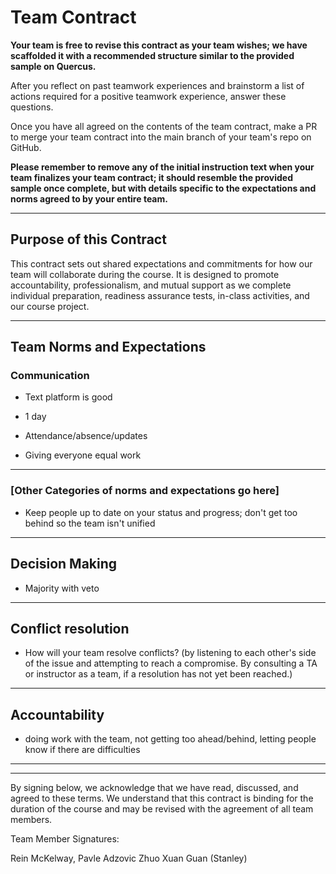 # Team Contract

**Your team is free to revise this contract as your team wishes; we have scaffolded it with a recommended structure similar to the provided sample on Quercus.**

After you reflect on past teamwork experiences and brainstorm a list of actions required for a positive teamwork experience, answer these questions. 

Once you have all agreed on the contents of the team contract, make a PR to merge your team contract into the main branch of your team's repo on GitHub.

**Please remember to remove any of the initial instruction text when your team finalizes your team contract; it should resemble the provided sample once complete, but with details specific to the expectations and norms agreed to by your entire team.**

---
## Purpose of this Contract

This contract sets out shared expectations and commitments for how our team will collaborate during the course. It is designed to promote accountability, professionalism, and mutual support as we complete individual preparation, readiness assurance tests, in-class activities, and our course project.

---
## Team Norms and Expectations

### Communication

* Text platform is good
* 1 day

* Attendance/absence/updates
* Giving everyone equal work
---

### [Other Categories of norms and expectations go here]

* Keep people up to date on your status and progress; don't get too behind so the team isn't unified
---

## Decision Making

* Majority with veto
---
## Conflict resolution

* How will your team resolve conflicts? (by listening to each other's side of the issue and attempting to reach a compromise. By consulting a TA or instructor as a team, if a resolution has not yet been reached.)

---

## Accountability

* doing work with the team, not getting too ahead/behind, letting people know if there are difficulties
---

---

By signing below, we acknowledge that we have read, discussed, and agreed to these terms. We understand that this contract is binding for the duration of the course and may be revised with the agreement of all team members.

Team Member Signatures:

Rein McKelway, Pavle Adzovic
Zhuo Xuan Guan (Stanley)

